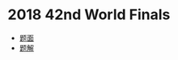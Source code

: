 # 2018 42nd World Finals

- [题面](https://upload-file.xcpcio.com/icpc/2018/icpc2018.pdf)
- [题解](https://upload-file.xcpcio.com/icpc/2018/finals2018solutions.pdf)
